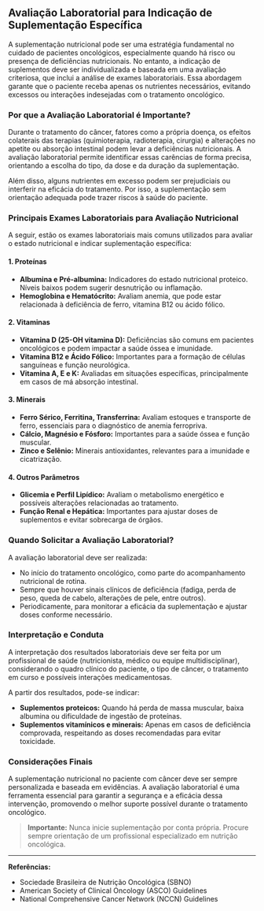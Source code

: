 
## Avaliação Laboratorial para Indicação de Suplementação Específica

A suplementação nutricional pode ser uma estratégia fundamental no cuidado de pacientes oncológicos, especialmente quando há risco ou presença de deficiências nutricionais. No entanto, a indicação de suplementos deve ser individualizada e baseada em uma avaliação criteriosa, que inclui a análise de exames laboratoriais. Essa abordagem garante que o paciente receba apenas os nutrientes necessários, evitando excessos ou interações indesejadas com o tratamento oncológico.

### Por que a Avaliação Laboratorial é Importante?

Durante o tratamento do câncer, fatores como a própria doença, os efeitos colaterais das terapias (quimioterapia, radioterapia, cirurgia) e alterações no apetite ou absorção intestinal podem levar a deficiências nutricionais. A avaliação laboratorial permite identificar essas carências de forma precisa, orientando a escolha do tipo, da dose e da duração da suplementação.

Além disso, alguns nutrientes em excesso podem ser prejudiciais ou interferir na eficácia do tratamento. Por isso, a suplementação sem orientação adequada pode trazer riscos à saúde do paciente.

### Principais Exames Laboratoriais para Avaliação Nutricional

A seguir, estão os exames laboratoriais mais comuns utilizados para avaliar o estado nutricional e indicar suplementação específica:

#### 1. **Proteínas**
- **Albumina e Pré-albumina:** Indicadores do estado nutricional proteico. Níveis baixos podem sugerir desnutrição ou inflamação.
- **Hemoglobina e Hematócrito:** Avaliam anemia, que pode estar relacionada à deficiência de ferro, vitamina B12 ou ácido fólico.

#### 2. **Vitaminas**
- **Vitamina D (25-OH vitamina D):** Deficiências são comuns em pacientes oncológicos e podem impactar a saúde óssea e imunidade.
- **Vitamina B12 e Ácido Fólico:** Importantes para a formação de células sanguíneas e função neurológica.
- **Vitamina A, E e K:** Avaliadas em situações específicas, principalmente em casos de má absorção intestinal.

#### 3. **Minerais**
- **Ferro Sérico, Ferritina, Transferrina:** Avaliam estoques e transporte de ferro, essenciais para o diagnóstico de anemia ferropriva.
- **Cálcio, Magnésio e Fósforo:** Importantes para a saúde óssea e função muscular.
- **Zinco e Selênio:** Minerais antioxidantes, relevantes para a imunidade e cicatrização.

#### 4. **Outros Parâmetros**
- **Glicemia e Perfil Lipídico:** Avaliam o metabolismo energético e possíveis alterações relacionadas ao tratamento.
- **Função Renal e Hepática:** Importantes para ajustar doses de suplementos e evitar sobrecarga de órgãos.

### Quando Solicitar a Avaliação Laboratorial?

A avaliação laboratorial deve ser realizada:
- No início do tratamento oncológico, como parte do acompanhamento nutricional de rotina.
- Sempre que houver sinais clínicos de deficiência (fadiga, perda de peso, queda de cabelo, alterações de pele, entre outros).
- Periodicamente, para monitorar a eficácia da suplementação e ajustar doses conforme necessário.

### Interpretação e Conduta

A interpretação dos resultados laboratoriais deve ser feita por um profissional de saúde (nutricionista, médico ou equipe multidisciplinar), considerando o quadro clínico do paciente, o tipo de câncer, o tratamento em curso e possíveis interações medicamentosas.

A partir dos resultados, pode-se indicar:
- **Suplementos proteicos:** Quando há perda de massa muscular, baixa albumina ou dificuldade de ingestão de proteínas.
- **Suplementos vitamínicos e minerais:** Apenas em casos de deficiência comprovada, respeitando as doses recomendadas para evitar toxicidade.

### Considerações Finais

A suplementação nutricional no paciente com câncer deve ser sempre personalizada e baseada em evidências. A avaliação laboratorial é uma ferramenta essencial para garantir a segurança e a eficácia dessa intervenção, promovendo o melhor suporte possível durante o tratamento oncológico.

> **Importante:** Nunca inicie suplementação por conta própria. Procure sempre orientação de um profissional especializado em nutrição oncológica.

---
**Referências:**
- Sociedade Brasileira de Nutrição Oncológica (SBNO)
- American Society of Clinical Oncology (ASCO) Guidelines
- National Comprehensive Cancer Network (NCCN) Guidelines
```
